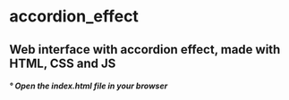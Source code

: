 # accordion_effect

<div> <h2> Web interface with accordion effect, made with HTML, CSS and JS </h2> </div>
<div> <h5> ° Open the index.html file in your browser </h5> </div>